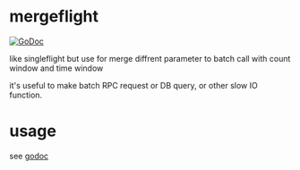 # mergeflight
[![GoDoc](https://godoc.org/github.com/kkHAIKE/mergeflight?status.svg)](https://godoc.org/github.com/kkHAIKE/mergeflight)

like singleflight but use for merge diffrent parameter to batch call with count window and time window

it's useful to make batch RPC request or DB query, or other slow IO function.

# usage
see [godoc](https://godoc.org/github.com/kkHAIKE/mergeflight)
